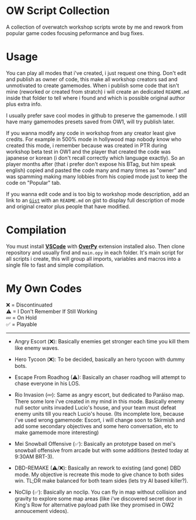 # OW Script Collection
A collection of overwatch workshop scripts wrote by me and rework from popular game codes focusing peformance and bug fixes.

# Usage
You can play all modes that i've created, i just request one thing. Don't edit and publish as owner of code, this make all workshop creators sad and unmotivated to create gamemodes. When i publish some code that isn't mine (reworked or created from stratch) i will create an dedicated `README.md` inside that folder to tell where i found and which is possible original author plus extra info.

I usually prefer save cool modes in github to preserve the gamemode. I still have many gamemodes presets saved from OW1, will try publish later.

If you wanna modify any code in workshop from any creator least give credits. For example in 500% mode in hollywood map nobody know who created this mode, i remember because was created in PTR during workshop beta test in OW1 and the player that created the code was japanese or korean (i don't recall correctly which language exactly). So an player months after (that i prefer don't expose his BTag, but him speak english) copied and pasted the code many and many times as "owner" and was spamming making many lobbies from his copied mode just to keep the code on "Popular" tab.

If you wanna edit code and is too big to workshop mode description, add an link to an [`Gist`](https://gist.github.com/) with an `README.md` on gist to display full description of mode and original creator plus people that have modified.

# Compilation
You must install <b>[VSCode](https://code.visualstudio.com/)</b> with <b>[OverPy](https://marketplace.visualstudio.com/items?itemName=Zezombye.overpy)</b> extension installed also. Then clone repository and usually find and `main.opy` in each folder. It's main script for all scripts i create, this will group all imports, variables and macros into a single file to fast and simple compilation. 

# My Own Codes
❌ = Discontinuated <br>
⚠ = I Don't Remember If Still Working<br>
💤 = On Hold<br>
✅ = Playable<br>

<hr>

- Angry Escort (❌): Basically enemies get stronger each time you kill them like enemy waves.

- Hero Tycoon (❌): To be decided, basically an hero tycoon with dummy bots.

- Escape From Roadhog (⚠): Basically an chaser roadhog will attempt to chase everyone in his LOS.

- Rio Invasion (💤): Same as angry escort, but dedicated to Paráiso map. There some lore i've created in my mind in this mode. Basically enemy null sector units invaded Lucio's house, and your team must defeat enemy units till you reach Lucio's house. (Its incomplete lore, because i've used wrong gamemode: Escort, i will change soon to Skirmish and add some secondary objectives and some hero conversation, etc to make gamemode more interesting)

- Mei Snowball Offensive (✅): Basically an prototype based on mei's snowball offensive from arcade but with some additions (tested today at 9:30AM BRT-3).

- DBD-REMAKE (⚠/❌): Basically an rework to existing (and gone) DBD mode. My objective is recreate this mode to give chance to both sides win. TL;DR make balanced for both team sides (lets try AI based killer?).

- NoClip (✅): Basically an noclip. You can fly in map without collision and gravity to explore some map areas (like i've discovered secret door in King's Row for alternative payload path like they promised in OW2 annoucement videos).